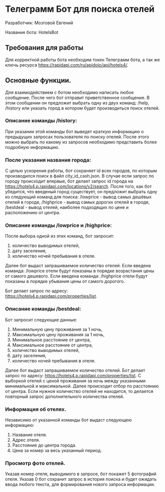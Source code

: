 ﻿# Телеграмм Бот для поиска отелей

Разработчик: Мозговой Евгений

Название бота: HotelsBot

## Требования для работы

Для корректной работы бота необходим токен Телеграмм бота, а так же ключь ресурса https://rapidapi.com/ru/apidojo/api/hotels4/.

## Основные функции.

Для взаимодействием с ботом необходимо написать любое сообщение. После чего бот отправит приветственное сообщение.
В этом сообщении он предложит выбрать одну из двух команд: /help, /history или указать город в котором будет производиться поиск отелей.

### Описание команды /history:

При указании этой команды бот выведет краткую информацию о предыдущих запросах пользователя по поиску отелей.
После этого можно выбрать по какому из запросов необходимо представить более подробную информацию.

### После указания названия города:

С целью ускорения работы, бот сохраняет id всех городов, по которым производился поиск в файл city_id_cash.json. 
В случае если запрос по городу происходит впервые, бот делает запрос id города на https://hotels4.p.rapidapi.com/locations/v2/search.
После того, как бот убедится, что введеный город существует, он предложит выбрать одну из следующий команд для поиска:
/lowprice - вывод самых дешёвых отелей в городе, /highprice - вывод самых дорогих отелей в городе, 
/bestdeal - вывод отелей, наиболее подходящих по цене и расположению от центра.

### Описание команды /lowprice и /highprice:

После выбора одной из этих команд, бот запросит:
1) количество выводимых отелей,
2) дату заселения,
3) количество ночей пребывания в отеле.

Далее бот выдаст запрашиваемое количество отелей.
Если введена команда: /lowprice отели будут показаны в порядке возрастания цены от самого дешевого.
Если введена команда: /highprice отели будут показаны в порядке убывания цены от самого дорогого.

Бот делает запрос по адресу: https://hotels4.p.rapidapi.com/properties/list.

### Описание команды /bestdeal:

Бот запросит следующие данные:
1) Минимальную цену проживания за 1 ночь,
2) Максимальную цену проживания за 1 ночь,
3) Минимальное расстояние от центра,
4) Максимальное расстояние от центра,
5) количество выводимых отелей,
6) дату заселения,
7) количество ночей пребывания в отеле.

Далее бот выдаст запрашиваемое количество отелей.
Бот делает запрос по адресу: https://hotels4.p.rapidapi.com/properties/list. 
С выборкой отелей с ценой проживания за ночь между указанными минимальной и максимальной.
Далее происходит отбор по расстоянию от центра. Если нужное количество отелей не находится, то делается повторный запрос 
дополнительного количества отелей.

### Информация об отелях.

Независимо от указанной команды бот выдаст следующею информацию:
1) Название отеля.
2) Адрес отеля.
3) Расстояние до центра города.
4) Цена за номер за весь указанный период.

### Просмотр фото отелей.

Указав номер отеля, выводимого в запросе, бот покажет 5 фотографий отеля.
Указав 0 бот сохранит запрос в история поиска и будет ожидать ввода любого текста, для формирования нового запроса информации.


